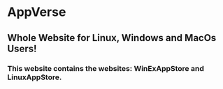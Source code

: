 # AppVerse

## Whole Website for Linux, Windows and MacOs Users! 

### This website contains the websites: WinExAppStore and LinuxAppStore.
